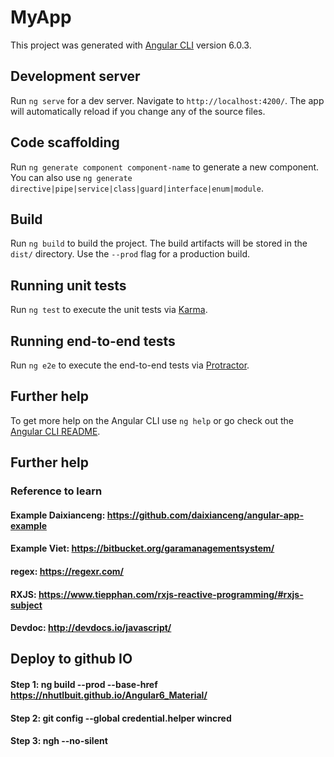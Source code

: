 # MyApp

This project was generated with [Angular CLI](https://github.com/angular/angular-cli) version 6.0.3.

## Development server

Run `ng serve` for a dev server. Navigate to `http://localhost:4200/`. The app will automatically reload if you change any of the source files.

## Code scaffolding

Run `ng generate component component-name` to generate a new component. You can also use `ng generate directive|pipe|service|class|guard|interface|enum|module`.

## Build

Run `ng build` to build the project. The build artifacts will be stored in the `dist/` directory. Use the `--prod` flag for a production build.

## Running unit tests

Run `ng test` to execute the unit tests via [Karma](https://karma-runner.github.io).

## Running end-to-end tests

Run `ng e2e` to execute the end-to-end tests via [Protractor](http://www.protractortest.org/).

## Further help

To get more help on the Angular CLI use `ng help` or go check out the [Angular CLI README](https://github.com/angular/angular-cli/blob/master/README.md).

## Further help

### Reference to learn
#### Example Daixianceng: https://github.com/daixianceng/angular-app-example
#### Example Viet: https://bitbucket.org/garamanagementsystem/
#### regex: https://regexr.com/
#### RXJS: https://www.tiepphan.com/rxjs-reactive-programming/#rxjs-subject
#### Devdoc: http://devdocs.io/javascript/

## Deploy to github IO
#### Step 1: ng build --prod --base-href https://nhutlbuit.github.io/Angular6_Material/
#### Step 2: git config --global credential.helper wincred
#### Step 3: ngh --no-silent


